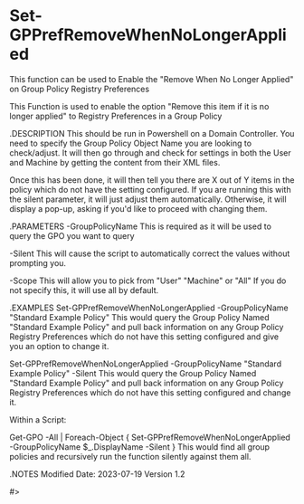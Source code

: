# Set-GPPrefRemoveWhenNoLongerApplied
This function can be used to Enable the "Remove When No Longer Applied" on Group Policy Registry Preferences

This Function is used to enable the option "Remove this item if it is no longer applied" to Registry Preferences in a Group Policy

.DESCRIPTION
This should be run in Powershell on a Domain Controller.
You need to specify the Group Policy Object Name you are looking to check/adjust.
It will then go through and check for settings in both the User and Machine by getting the content from their XML files.

Once this has been done, it will then tell you there are X out of Y items in the policy which do not have the setting configured.
If you are running this with the silent parameter, it will just adjust them automatically.
Otherwise, it will display a pop-up, asking if you'd like to proceed with changing them.

.PARAMETERS
-GroupPolicyName
This is required as it will be used to query the GPO you want to query

-Silent
This will cause the script to automatically correct the values without prompting you.

-Scope
This will allow you to pick from "User" "Machine" or "All"
If you do not specify this, it will use all by default.

.EXAMPLES
Set-GPPrefRemoveWhenNoLongerApplied -GroupPolicyName "Standard Example Policy"
This would query the Group Policy Named "Standard Example Policy" and pull back information on any Group Policy Registry Preferences which do not have this setting configured and give you an option to change it.

Set-GPPrefRemoveWhenNoLongerApplied -GroupPolicyName "Standard Example Policy" -Silent
This would query the Group Policy Named "Standard Example Policy" and pull back information on any Group Policy Registry Preferences which do not have this setting configured and change it.

Within a Script:

Get-GPO -All | Foreach-Object { Set-GPPrefRemoveWhenNoLongerApplied -GroupPolicyName $_.DisplayName -Silent }
This would find all group policies and recursively run the function silently against them all.

.NOTES
Modified Date: 2023-07-19
Version 1.2

#>
